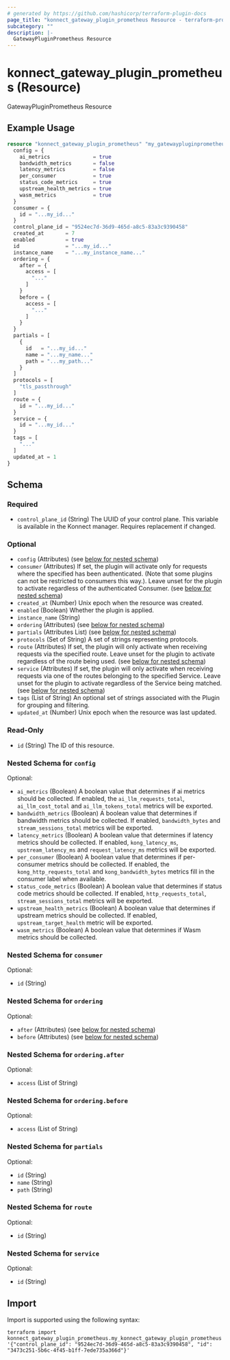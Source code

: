 ```yaml
---
# generated by https://github.com/hashicorp/terraform-plugin-docs
page_title: "konnect_gateway_plugin_prometheus Resource - terraform-provider-konnect"
subcategory: ""
description: |-
  GatewayPluginPrometheus Resource
---
```


# konnect_gateway_plugin_prometheus (Resource)

GatewayPluginPrometheus Resource

## Example Usage

```terraform
resource "konnect_gateway_plugin_prometheus" "my_gatewaypluginprometheus" {
  config = {
    ai_metrics              = true
    bandwidth_metrics       = false
    latency_metrics         = false
    per_consumer            = true
    status_code_metrics     = true
    upstream_health_metrics = true
    wasm_metrics            = true
  }
  consumer = {
    id = "...my_id..."
  }
  control_plane_id = "9524ec7d-36d9-465d-a8c5-83a3c9390458"
  created_at       = 7
  enabled          = true
  id               = "...my_id..."
  instance_name    = "...my_instance_name..."
  ordering = {
    after = {
      access = [
        "..."
      ]
    }
    before = {
      access = [
        "..."
      ]
    }
  }
  partials = [
    {
      id   = "...my_id..."
      name = "...my_name..."
      path = "...my_path..."
    }
  ]
  protocols = [
    "tls_passthrough"
  ]
  route = {
    id = "...my_id..."
  }
  service = {
    id = "...my_id..."
  }
  tags = [
    "..."
  ]
  updated_at = 1
}
```

<!-- schema generated by tfplugindocs -->
## Schema

### Required

- `control_plane_id` (String) The UUID of your control plane. This variable is available in the Konnect manager. Requires replacement if changed.

### Optional

- `config` (Attributes) (see [below for nested schema](#nestedatt--config))
- `consumer` (Attributes) If set, the plugin will activate only for requests where the specified has been authenticated. (Note that some plugins can not be restricted to consumers this way.). Leave unset for the plugin to activate regardless of the authenticated Consumer. (see [below for nested schema](#nestedatt--consumer))
- `created_at` (Number) Unix epoch when the resource was created.
- `enabled` (Boolean) Whether the plugin is applied.
- `instance_name` (String)
- `ordering` (Attributes) (see [below for nested schema](#nestedatt--ordering))
- `partials` (Attributes List) (see [below for nested schema](#nestedatt--partials))
- `protocols` (Set of String) A set of strings representing protocols.
- `route` (Attributes) If set, the plugin will only activate when receiving requests via the specified route. Leave unset for the plugin to activate regardless of the route being used. (see [below for nested schema](#nestedatt--route))
- `service` (Attributes) If set, the plugin will only activate when receiving requests via one of the routes belonging to the specified Service. Leave unset for the plugin to activate regardless of the Service being matched. (see [below for nested schema](#nestedatt--service))
- `tags` (List of String) An optional set of strings associated with the Plugin for grouping and filtering.
- `updated_at` (Number) Unix epoch when the resource was last updated.

### Read-Only

- `id` (String) The ID of this resource.

<a id="nestedatt--config"></a>
### Nested Schema for `config`

Optional:

- `ai_metrics` (Boolean) A boolean value that determines if ai metrics should be collected. If enabled, the `ai_llm_requests_total`, `ai_llm_cost_total` and `ai_llm_tokens_total` metrics will be exported.
- `bandwidth_metrics` (Boolean) A boolean value that determines if bandwidth metrics should be collected. If enabled, `bandwidth_bytes` and `stream_sessions_total` metrics will be exported.
- `latency_metrics` (Boolean) A boolean value that determines if latency metrics should be collected. If enabled, `kong_latency_ms`, `upstream_latency_ms` and `request_latency_ms` metrics will be exported.
- `per_consumer` (Boolean) A boolean value that determines if per-consumer metrics should be collected. If enabled, the `kong_http_requests_total` and `kong_bandwidth_bytes` metrics fill in the consumer label when available.
- `status_code_metrics` (Boolean) A boolean value that determines if status code metrics should be collected. If enabled, `http_requests_total`, `stream_sessions_total` metrics will be exported.
- `upstream_health_metrics` (Boolean) A boolean value that determines if upstream metrics should be collected. If enabled, `upstream_target_health` metric will be exported.
- `wasm_metrics` (Boolean) A boolean value that determines if Wasm metrics should be collected.


<a id="nestedatt--consumer"></a>
### Nested Schema for `consumer`

Optional:

- `id` (String)


<a id="nestedatt--ordering"></a>
### Nested Schema for `ordering`

Optional:

- `after` (Attributes) (see [below for nested schema](#nestedatt--ordering--after))
- `before` (Attributes) (see [below for nested schema](#nestedatt--ordering--before))

<a id="nestedatt--ordering--after"></a>
### Nested Schema for `ordering.after`

Optional:

- `access` (List of String)


<a id="nestedatt--ordering--before"></a>
### Nested Schema for `ordering.before`

Optional:

- `access` (List of String)



<a id="nestedatt--partials"></a>
### Nested Schema for `partials`

Optional:

- `id` (String)
- `name` (String)
- `path` (String)


<a id="nestedatt--route"></a>
### Nested Schema for `route`

Optional:

- `id` (String)


<a id="nestedatt--service"></a>
### Nested Schema for `service`

Optional:

- `id` (String)

## Import

Import is supported using the following syntax:

```shell
terraform import konnect_gateway_plugin_prometheus.my_konnect_gateway_plugin_prometheus '{"control_plane_id": "9524ec7d-36d9-465d-a8c5-83a3c9390458", "id": "3473c251-5b6c-4f45-b1ff-7ede735a366d"}'
```
